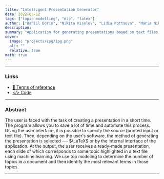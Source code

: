 ```yaml
---
title: "Intelligent Presentation Generator"
date: 2022-05-12
tags: ["topic modelling", "nlp", "latex"]
author: ["Daniil Dorin", "Nikita Kiselev", "Lidia Kottsova", "Maria Nikitina"]
description: 
summary: "Application for generating presentations based on text files using topic modeling" 
cover:
  image: "projects/ipg/ipg.png"
  alt: ""
  relative: true
math: true
---
```


---

### Links

- [📝 Terms of reference](https://github.com/kisnikser/Intelligent-Presentation-Generator/blob/main/terms_of_reference/terms_of_reference.pdf) 
- [</> Code](https://github.com/kisnikser/Intelligent-Presentation-Generator)

---

### Abstract

The user is faced with the task of creating a presentation in a short time.
The program allows you to save a lot of time and automate this process.
Using the user interface, it is possible to specify the source (printed input or text file). 
Then, depending on the user's software, the method of generating the presentation is selected --- $\LaTeX$ or by the internal interface of the application.
At the output, the user receives a ready-made presentation, each slide of which corresponds to some topic highlighted in a text file using machine learning.
We use top modeling to determine the number of topics in a document and then identify the most relevant terms in those topics.

---

